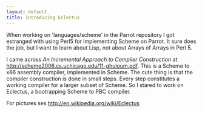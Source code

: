 ```yaml
---
layout: default
title: Introducing Eclectus
---
```


When working on 'languages/scheme' in the Parrot repository I got estranged with using Perl5 for
implementing Scheme on Parrot. It sure does the
job, but I want to learn about Lisp, not about
Arrays of Arrays in Perl 5.

I came across <i>An Incremental Approach to Compiler Construction</i> at <a href="http://scheme2006.cs.uchicago.edu/11-ghuloum.pdf" rel="nofollow">http://scheme2006.cs.uchicago.edu/11-ghuloum.pdf</a>.
This is a Scheme to x86 assembly compiler, implemented in Scheme. The cute thing is that the compiler construction is done in small steps. Every step constitutes a working compiler for a larger subset of Scheme.
So I stared to work on Eclectus, a bootrapping Scheme to PBC compiler.

For pictures ses <a href="http://en.wikipedia.org/wiki/Eclectus" rel="nofollow">http://en.wikipedia.org/wiki/Eclectus</a>
